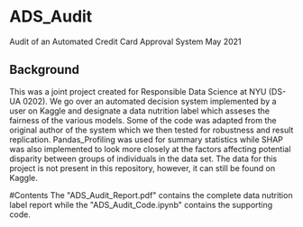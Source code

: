 # ADS_Audit
Audit of an Automated Credit Card Approval System May 2021

## Background
This was a joint project created for Responsible Data Science at NYU (DS-UA 0202).
We go over an automated decision system implemented by a user on Kaggle and designate a data nutrition label which asseses the fairness of the various models. Some of the code was adapted from the original author of the system which we then tested for robustness and result replication. Pandas_Profiling was used for summary statistics while SHAP was also implemented to look more closely at the factors affecting potential disparity between groups of individuals in the data set. The data for this project is not present in this repository, however, it can still be found on Kaggle. 

#Contents
The "ADS_Audit_Report.pdf" contains the complete data nutrition label report while the "ADS_Audit_Code.ipynb" contains the supporting code.
